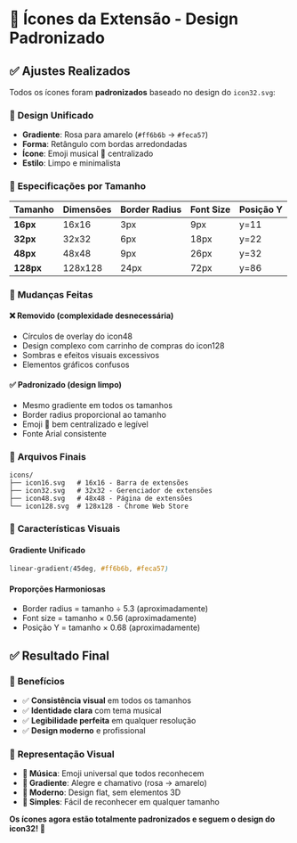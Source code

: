 # 🎨 Ícones da Extensão - Design Padronizado

## ✅ Ajustes Realizados

Todos os ícones foram **padronizados** baseado no design do `icon32.svg`:

### 🎯 **Design Unificado**
- **Gradiente**: Rosa para amarelo (`#ff6b6b` → `#feca57`)
- **Forma**: Retângulo com bordas arredondadas
- **Ícone**: Emoji musical 🎵 centralizado
- **Estilo**: Limpo e minimalista

### 📏 **Especificações por Tamanho**

| Tamanho | Dimensões | Border Radius | Font Size | Posição Y |
|---------|-----------|---------------|-----------|-----------|
| **16px** | 16x16 | 3px | 9px | y=11 |
| **32px** | 32x32 | 6px | 18px | y=22 |
| **48px** | 48x48 | 9px | 26px | y=32 |
| **128px** | 128x128 | 24px | 72px | y=86 |

### 🔧 **Mudanças Feitas**

#### ❌ **Removido (complexidade desnecessária)**
- Círculos de overlay do icon48
- Design complexo com carrinho de compras do icon128
- Sombras e efeitos visuais excessivos
- Elementos gráficos confusos

#### ✅ **Padronizado (design limpo)**
- Mesmo gradiente em todos os tamanhos
- Border radius proporcional ao tamanho
- Emoji 🎵 bem centralizado e legível
- Fonte Arial consistente

### 📁 **Arquivos Finais**
```
icons/
├── icon16.svg   # 16x16 - Barra de extensões
├── icon32.svg   # 32x32 - Gerenciador de extensões  
├── icon48.svg   # 48x48 - Página de extensões
└── icon128.svg  # 128x128 - Chrome Web Store
```

### 🎨 **Características Visuais**

#### **Gradiente Unificado**
```css
linear-gradient(45deg, #ff6b6b, #feca57)
```

#### **Proporções Harmoniosas**
- Border radius = tamanho ÷ 5.3 (aproximadamente)
- Font size = tamanho × 0.56 (aproximadamente)
- Posição Y = tamanho × 0.68 (aproximadamente)

## ✅ **Resultado Final**

### 🎯 **Benefícios**
- ✅ **Consistência visual** em todos os tamanhos
- ✅ **Identidade clara** com tema musical
- ✅ **Legibilidade perfeita** em qualquer resolução
- ✅ **Design moderno** e profissional

### 🎵 **Representação Visual**
- **🎵 Música**: Emoji universal que todos reconhecem
- **🌈 Gradiente**: Alegre e chamativo (rosa → amarelo)
- **📱 Moderno**: Design flat, sem elementos 3D
- **🎯 Simples**: Fácil de reconhecer em qualquer tamanho

**Os ícones agora estão totalmente padronizados e seguem o design do icon32! 🎉**
